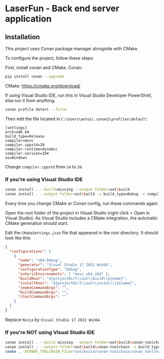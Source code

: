 # LaserFun - Back end server application

## Installation
This project uses Conan package manager alongside with CMake.

To configure the project, follow these steps:

First, install conan and CMake.
Conan:
```bash
pip install conan --upgrade
```
CMake:
https://cmake.org/download/


If using Visual Studio IDE, run this in Visual Studio Developer PowerShell, else run it from anything.
```bash
conan profile detect --force
```

Then edit the file located in ``C:\Users\antoi\.conan2\profiles\default``:
```
[settings]
arch=x86_64
build_type=Release
compiler=msvc
compiler.cppstd=20
compiler.runtime=dynamic
compiler.version=194
os=Windows
```
Change ``compiler.cppstd`` from ``14`` to ``20``.

### If you're using Visual Studio IDE

```bash
conan install . --build=missing --output-folder=out\build
conan install . --output-folder=out\build -s build_type=Debug -s compiler.runtime_type=Debug --build=missing
```
Every time you change CMake or Conan config, run these commands again.

Open the root folder of the project in Visual Studio (right click > Open in Visual Studio).
As Visual Studio includes a CMake integration, the automatic CMake generation should start.

Edit the ``CMakeSettings.json`` file that appeared in the root directory.
It should look like this:
```json
{
  "configurations": [
    {
      "name": "x64-Debug",
      "generator": "Visual Studio 17 2022 Win64",
      "configurationType": "Debug",
      "inheritEnvironments": [ "msvc_x64_x64" ],
      "buildRoot": "${projectDir}\\out\\build\\${name}",
      "installRoot": "${projectDir}\\out\\install\\${name}",
      "cmakeCommandArgs": "",
      "buildCommandArgs": "",
      "ctestCommandArgs": ""
    }
  ]
}
```
Replace ``Ninja`` by ``Visual Studio 17 2022 Win64``.



### If you're NOT using Visual Studio IDE

```bash
conan install . --build missing --output-folder=out\build\conan-toolchain
conan install . --output-folder=out\build\conan-toolchain -s build_type=Debug -s compiler.runtime_type=Debug --build=missing 
cmake . -DCMAKE_TOOLCHAIN_FILE="out/build/conan-toolchain/conan_toolchain.cmake"
```